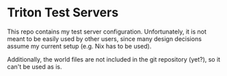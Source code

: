 # Triton Test Servers

This repo contains my test server configuration.
Unfortunately, it is not meant to be easily used by other users,
since many design decisions assume my current setup (e.g. Nix has to be used).

Additionally, the world files are not included in the git repository (yet?),
so it can't be used as is.
